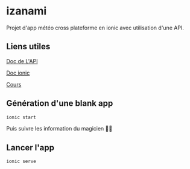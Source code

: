 # izanami

  Projet d'app météo cross plateforme en ionic avec utilisation d'une API.
  
## Liens utiles
  
  [Doc de L'API](https://openweathermap.org/current)
  
  [Doc ionic](https://ionicframework.com/docs)
  
  [Cours](https://mavincent7.github.io/)
  
## Génération d'une blank app
  
```bash 
ionic start
```
Puis suivre les information du magicien 🧙‍♂️
  
## Lancer l'app
  
```bash 
ionic serve
```
  
